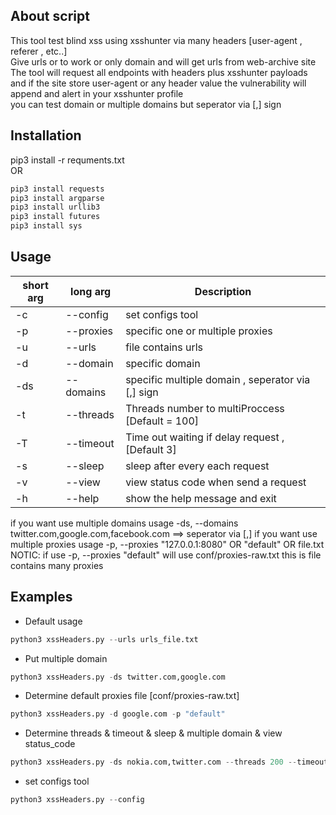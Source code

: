 ## About script
This tool test blind xss using xsshunter via many headers [user-agent , referer , etc..] <br> 
Give urls or to work or only domain and will get urls from web-archive site  <br>
The tool will request all endpoints with headers plus xsshunter payloads and if the site store user-agent or any header value the vulnerability will append and alert in your xsshunter profile<br>
you can test domain or multiple domains but seperator via [,] sign <br>

## Installation
pip3 install -r requments.txt <br> OR <br>
```bash
pip3 install requests
pip3 install argparse
pip3 install urllib3
pip3 install futures
pip3 install sys
```
## Usage
short arg     | long arg      | Description
------------- | ------------- |-------------
-c            | --config      | set configs tool
-p            | --proxies     | specific one or multiple proxies 
-u            | --urls    	  | file contains urls 
-d            | --domain      | specific domain 
-ds           | --domains     | specific multiple domain , seperator via [,] sign
-t            | --threads     | Threads number to multiProccess [Default = 100]
-T            | --timeout     | Time out waiting if delay request , [Default 3]
-s            | --sleep       | sleep after every each request
-v            | --view     	  | view status code when send a request
-h            | --help        | show the help message and exit

if you want use multiple domains usage -ds, --domains twitter.com,google.com,facebook.com  ==> seperator via [,]
if you want use multiple proxies usage -p, --proxies "127.0.0.1:8080" OR "default" OR file.txt
NOTIC: if use -p, --proxies "default" will use conf/proxies-raw.txt this is file contains many proxies

## Examples
- Default usage
```python
python3 xssHeaders.py --urls urls_file.txt
```
- Put multiple domain  
```python
python3 xssHeaders.py -ds twitter.com,google.com
```
- Determine default proxies file [conf/proxies-raw.txt]
```python
python3 xssHeaders.py -d google.com -p "default"
```
- Determine threads & timeout & sleep & multiple domain & view status_code
```python
python3 xssHeaders.py -ds nokia.com,twitter.com --threads 200 --timeout 10 --sleep 1 --view
```
- set configs tool
```python
python3 xssHeaders.py --config
```